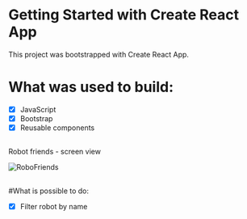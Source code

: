 # Getting Started with Create React App

This project was bootstrapped with Create React App. 


# What was used to build:
- [x] JavaScript
- [x] Bootstrap
- [x] Reusable components

##
Robot friends - screen view 

![RoboFriends](https://user-images.githubusercontent.com/88293904/156947462-995f778f-dbff-4eb9-9a19-b400bca5af79.gif)
##

#What is possible to do:
- [x] Filter robot by name
##
